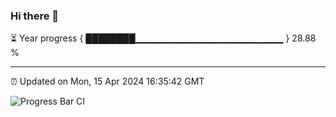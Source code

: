 ### Hi there 👋

⏳ Year progress { ████████▁▁▁▁▁▁▁▁▁▁▁▁▁▁▁▁▁▁▁▁▁▁ } 28.88 %

---

⏰ Updated on Mon, 15 Apr 2024 16:35:42 GMT

![Progress Bar CI](https://github.com/IshwaranRudhara/GIT-ACTION/workflows/Progress%20Bar%20CI/badge.svg)
